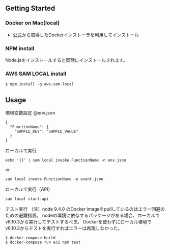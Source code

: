 ## Getting Started
### Docker on Mac(local)
 * [公式](https://www.docker.com/community-edition#/mac)から取得したDockerインストーラを利用してインストール

### NPM install
Node.jsをインストールすると同時にインストールされます。

### AWS SAM LOCAL install
```
$ npm install -g aws-sam-local
```

## Usage

環境変数設定 @env.json
```
{
  "FunctionName": {
    "SAMPLE_KEY": "SAMPLE_VALUE"
  }
}
```

ローカルで実行
```
echo '{}' | sam local invoke FunctionName -n env.json
```
or
```
sam local invoke FunctionName -e event.json
```

ローカルで実行（API）
```
sam local start-api
```

テスト実行
（注）node 9.4.0 のDocker imageをpullしているのはエラー回避のための避難措置。
nodeの環境に依存するパッケージがある場合、ローカルでv6.10.3から実行してテストするべき。
Dockerを使わずにローカル環境でv6.10.3からテストを実行すればエラーは再現しなかった。
```
$ docker-compose build
$ docker-compose run ec2 npm test
```

